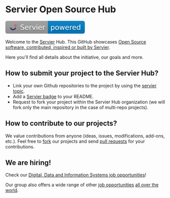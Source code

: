 # Servier Open Source Hub
![Servier Powered](https://raw.githubusercontent.com/servierhub/.github/main/badges/powered.svg)

Welcome to the [Servier](https://servier.com/) Hub.
This GitHub showcases [Open Source software, contributed, inspired or built by Servier](https://github.com/topics/servier).

Here you'll find all details about the initiative, our goals and more.

## How to submit your project to the Servier Hub?
* Link your own Github repositories to the project by using the [servier topic](https://github.com/topics/servier).
* Add a [Servier badge](https://github.com/servierhub/.github) to your README.
* Request to fork your project within the Servier Hub organization (we will fork only the main repository in the case of multi-repo projects).

## How to contribute to our projects?
We value contributions from anyone (ideas, issues, modifications, add-ons, etc.).
Feel free to [fork](https://docs.github.com/fr/pull-requests/collaborating-with-pull-requests/working-with-forks/fork-a-repo) our projects
and send [pull requests](https://docs.github.com/fr/pull-requests/collaborating-with-pull-requests/proposing-changes-to-your-work-with-pull-requests/about-pull-requests) for your contributions.

## We are hiring!
Check our [Digital, Data and Information Systems job opportunities](https://jobs.servier.com/search/?createNewAlert=false&q=&optionsFacetsDD_customfield4=Digital%2C+Data+%26+Syst%C3%A8mes+d%27information)!

Our group also offers a wide range of other [job opportunities](https://jobs.servier.com/?locale=en_GB) [all over the world](https://servier.com/en/servier-group/servier-throughout-the-world/).

